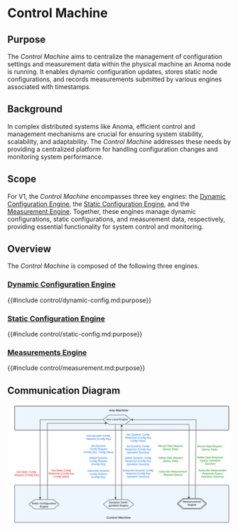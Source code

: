 # Control Machine

## Purpose
The *Control Machine* aims to centralize the management of configuration settings and measurement data within the
physical machine an Anoma node is running. 
It enables dynamic configuration updates, 
stores static node configurations, 
and records measurements submitted by various engines associated with timestamps.

## Background
In complex distributed systems like Anoma, efficient control and management mechanisms are crucial for ensuring 
system stability, scalability, and adaptability. 
The *Control Machine* addresses these needs by providing a centralized platform for handling configuration changes and monitoring system performance.

## Scope
For V1, the *Control Machine* encompasses three key engines: 
the [Dynamic Configuration Engine](control/dynamic-config.md), the [Static Configuration Engine](control/static-config.md), and the [Measurement Engine](control/measurement.md).
Together, these engines manage dynamic configurations, static configurations, and measurement data, respectively, 
providing essential functionality for system control and monitoring. 


## Overview
The *Control Machine* is composed of the following three engines.

### [Dynamic Configuration Engine](control/dynamic-config.md#purpose)

{{#include control/dynamic-config.md:purpose}}

### [Static Configuration Engine](control/static-config.md#purpose)

{{#include control/static-config.md:purpose}}

### [Measurements Engine](control/measurement.md#purpose)

{{#include control/measurement.md:purpose}}


## Communication Diagram

![Communication diagram](../images/communication-diagram-control-machine.svg)
